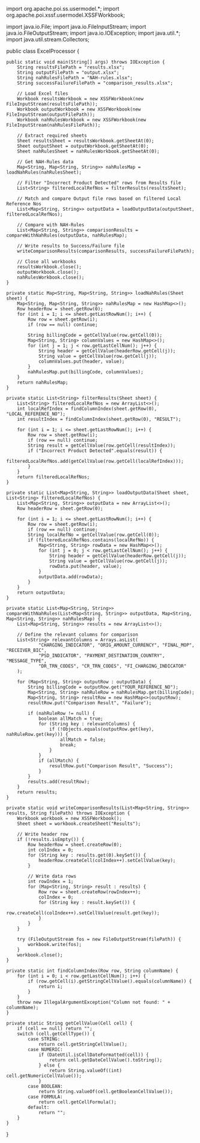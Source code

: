 import org.apache.poi.ss.usermodel.*;
import org.apache.poi.xssf.usermodel.XSSFWorkbook;

import java.io.File;
import java.io.FileInputStream;
import java.io.FileOutputStream;
import java.io.IOException;
import java.util.*;
import java.util.stream.Collectors;

public class ExcelProcessor {

    public static void main(String[] args) throws IOException {
        String resultsFilePath = "results.xlsx";
        String outputFilePath = "output.xlsx";
        String nahRulesFilePath = "NAH-rules.xlsx";
        String successFailureFilePath = "comparison_results.xlsx";

        // Load Excel files
        Workbook resultsWorkbook = new XSSFWorkbook(new FileInputStream(resultsFilePath));
        Workbook outputWorkbook = new XSSFWorkbook(new FileInputStream(outputFilePath));
        Workbook nahRulesWorkbook = new XSSFWorkbook(new FileInputStream(nahRulesFilePath));

        // Extract required sheets
        Sheet resultsSheet = resultsWorkbook.getSheetAt(0);
        Sheet outputSheet = outputWorkbook.getSheetAt(0);
        Sheet nahRulesSheet = nahRulesWorkbook.getSheetAt(0);

        // Get NAH-Rules data
        Map<String, Map<String, String>> nahRulesMap = loadNahRules(nahRulesSheet);

        // Filter "Incorrect Product Detected" rows from Results file
        List<String> filteredLocalRefNos = filterResults(resultsSheet);

        // Match and compare Output file rows based on filtered Local Reference Nos
        List<Map<String, String>> outputData = loadOutputData(outputSheet, filteredLocalRefNos);

        // Compare with NAH-Rules
        List<Map<String, String>> comparisonResults = compareWithNahRules(outputData, nahRulesMap);

        // Write results to Success/Failure file
        writeComparisonResults(comparisonResults, successFailureFilePath);

        // Close all workbooks
        resultsWorkbook.close();
        outputWorkbook.close();
        nahRulesWorkbook.close();
    }

    private static Map<String, Map<String, String>> loadNahRules(Sheet sheet) {
        Map<String, Map<String, String>> nahRulesMap = new HashMap<>();
        Row headerRow = sheet.getRow(0);
        for (int i = 1; i <= sheet.getLastRowNum(); i++) {
            Row row = sheet.getRow(i);
            if (row == null) continue;
            
            String billingCode = getCellValue(row.getCell(0));
            Map<String, String> columnValues = new HashMap<>();
            for (int j = 1; j < row.getLastCellNum(); j++) {
                String header = getCellValue(headerRow.getCell(j));
                String value = getCellValue(row.getCell(j));
                columnValues.put(header, value);
            }
            nahRulesMap.put(billingCode, columnValues);
        }
        return nahRulesMap;
    }

    private static List<String> filterResults(Sheet sheet) {
        List<String> filteredLocalRefNos = new ArrayList<>();
        int localRefIndex = findColumnIndex(sheet.getRow(0), "LOCAL_REFERENCE_NO");
        int resultIndex = findColumnIndex(sheet.getRow(0), "RESULT");

        for (int i = 1; i <= sheet.getLastRowNum(); i++) {
            Row row = sheet.getRow(i);
            if (row == null) continue;
            String result = getCellValue(row.getCell(resultIndex));
            if ("Incorrect Product Detected".equals(result)) {
                filteredLocalRefNos.add(getCellValue(row.getCell(localRefIndex)));
            }
        }
        return filteredLocalRefNos;
    }

    private static List<Map<String, String>> loadOutputData(Sheet sheet, List<String> filteredLocalRefNos) {
        List<Map<String, String>> outputData = new ArrayList<>();
        Row headerRow = sheet.getRow(0);
        
        for (int i = 1; i <= sheet.getLastRowNum(); i++) {
            Row row = sheet.getRow(i);
            if (row == null) continue;
            String localRefNo = getCellValue(row.getCell(0));
            if (filteredLocalRefNos.contains(localRefNo)) {
                Map<String, String> rowData = new HashMap<>();
                for (int j = 0; j < row.getLastCellNum(); j++) {
                    String header = getCellValue(headerRow.getCell(j));
                    String value = getCellValue(row.getCell(j));
                    rowData.put(header, value);
                }
                outputData.add(rowData);
            }
        }
        return outputData;
    }

    private static List<Map<String, String>> compareWithNahRules(List<Map<String, String>> outputData, Map<String, Map<String, String>> nahRulesMap) {
        List<Map<String, String>> results = new ArrayList<>();

        // Define the relevant columns for comparison
        List<String> relevantColumns = Arrays.asList(
                "CHARGING_INDICATOR", "ORIG_AMOUNT_CURRENCY", "FINAL_MOP", "RECEIVER_BIC",
                "PSD_INDICATOR", "PAYMENT_DESTINATION_COUNTRY", "MESSAGE_TYPE",
                "DR_TRN_CODES", "CR_TRN_CODES", "FI_CHARGING_INDICATOR"
        );

        for (Map<String, String> outputRow : outputData) {
            String billingCode = outputRow.get("YOUR_REFERENCE_NO");
            Map<String, String> nahRuleRow = nahRulesMap.get(billingCode);
            Map<String, String> resultRow = new HashMap<>(outputRow);
            resultRow.put("Comparison Result", "Failure");

            if (nahRuleRow != null) {
                boolean allMatch = true;
                for (String key : relevantColumns) {
                    if (!Objects.equals(outputRow.get(key), nahRuleRow.get(key))) {
                        allMatch = false;
                        break;
                    }
                }
                if (allMatch) {
                    resultRow.put("Comparison Result", "Success");
                }
            }
            results.add(resultRow);
        }
        return results;
    }

    private static void writeComparisonResults(List<Map<String, String>> results, String filePath) throws IOException {
        Workbook workbook = new XSSFWorkbook();
        Sheet sheet = workbook.createSheet("Results");

        // Write header row
        if (!results.isEmpty()) {
            Row headerRow = sheet.createRow(0);
            int colIndex = 0;
            for (String key : results.get(0).keySet()) {
                headerRow.createCell(colIndex++).setCellValue(key);
            }

            // Write data rows
            int rowIndex = 1;
            for (Map<String, String> result : results) {
                Row row = sheet.createRow(rowIndex++);
                colIndex = 0;
                for (String key : result.keySet()) {
                    row.createCell(colIndex++).setCellValue(result.get(key));
                }
            }
        }

        try (FileOutputStream fos = new FileOutputStream(filePath)) {
            workbook.write(fos);
        }
        workbook.close();
    }

    private static int findColumnIndex(Row row, String columnName) {
        for (int i = 0; i < row.getLastCellNum(); i++) {
            if (row.getCell(i).getStringCellValue().equals(columnName)) {
                return i;
            }
        }
        throw new IllegalArgumentException("Column not found: " + columnName);
    }

    private static String getCellValue(Cell cell) {
        if (cell == null) return "";
        switch (cell.getCellType()) {
            case STRING:
                return cell.getStringCellValue();
            case NUMERIC:
                if (DateUtil.isCellDateFormatted(cell)) {
                    return cell.getDateCellValue().toString();
                } else {
                    return String.valueOf((int) cell.getNumericCellValue());
                }
            case BOOLEAN:
                return String.valueOf(cell.getBooleanCellValue());
            case FORMULA:
                return cell.getCellFormula();
            default:
                return "";
        }
    }
}
